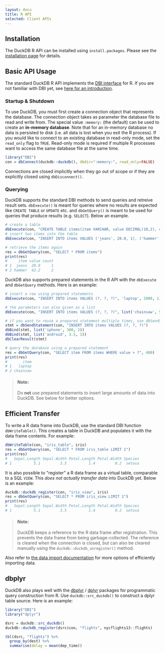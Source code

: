 ```yaml
---
layout: docu
title: R API
selected: Client APIs
---
```

## Installation
The DuckDB R API can be installed using `install.packages`. Please see the [installation page](/docs/installation?environment=r) for details.

## Basic API Usage
The standard DuckDB R API implements the [DBI interface](https://CRAN.R-project.org/package=DBI) for R. If you are not familiar with DBI yet, see [here for an introduction](https://db.rstudio.com/dbi/).

### Startup & Shutdown

To use DuckDB, you must first create a connection object that represents the database. The connection object takes as parameter the database file to read and write from. The special value `:memory:` (the default) can be used to create an **in-memory database**. Note that for an in-memory database no data is persisted to disk (i.e. all data is lost when you exit the R process). If you would like to connect to an existing database in read-only mode, set the `read_only` flag to `TRUE`. Read-only mode is required if multiple R processes want to access the same database file at the same time. 

```R
library("DBI")
con = dbConnect(duckdb::duckdb(), dbdir=":memory:", read_only=FALSE)
```
Connections are closed implicitly when they go out of scope or if they are explicitly closed using `dbDisconnect()`.

### Querying
DuckDB supports the standard DBI methods to send queries and retreive result sets. `dbExecute()` is meant for queries where no results are expected like `CREATE TABLE` or `UPDATE` etc. and `dbGetQuery()` is meant to be used for queries that produce results (e.g. `SELECT`). Below an example.

```R
# create a table
dbExecute(con, "CREATE TABLE items(item VARCHAR, value DECIMAL(10,2), count INTEGER)")
# insert two items into the table
dbExecute(con, "INSERT INTO items VALUES ('jeans', 20.0, 1), ('hammer', 42.2, 2)")

# retrieve the items again
res = dbGetQuery(con, "SELECT * FROM items")
print(res)
#     item value count
# 1  jeans  20.0     1
# 2 hammer  42.2     2
```


DuckDB also supports prepared statements in the R API with the `dbExecute` and `dbGetQuery` methods. Here is an example:

```R
# insert a row using prepared statements
dbExecute(con, "INSERT INTO items VALUES (?, ?, ?)", 'laptop', 2000, 1)

# the parameters can also given as a list
dbExecute(con, "INSERT INTO items VALUES (?, ?, ?)", list('chainsaw', 500, 10))

# if you want to reuse a prepared statement multiple times, use dbSendStatement() and dbBind()
stmt = dbSendStatement(con, "INSERT INTO items VALUES (?, ?, ?)")
dbBind(stmt, list('iphone', 300, 2))
dbBind(stmt, list('android', 3.5, 1))
dbClearResult(stmt)

# query the database using a prepared statement
res = dbGetQuery(con, "SELECT item FROM items WHERE value > ?", 400)
print(res)
#       item
# 1   laptop
# 2 chainsaw
```

> #### Note: 
> Do **not** use prepared statements to insert large amounts of data into DuckDB. See below for better options.

## Efficient Transfer
To write a R data frame into DuckDB, use the standard DBI function `dbWriteTable()`. This creates a table in DuckDB and populates it with the data frame contents. For example:
```R
dbWriteTable(con, "iris_table", iris)
res = dbGetQuery(con, "SELECT * FROM iris_table LIMIT 1")
print(res)
#   Sepal.Length Sepal.Width Petal.Length Petal.Width Species
# 1          5.1         3.5          1.4         0.2  setosa
```
It is also possible to "register" a R data frame as a virtual table, comparable to a SQL `VIEW`. This *does not actually transfer data* into DuckDB yet. Below is an example:

```R
duckdb::duckdb_register(con, "iris_view", iris)
res = dbGetQuery(con, "SELECT * FROM iris_view LIMIT 1")
print(res)
#   Sepal.Length Sepal.Width Petal.Length Petal.Width Species
# 1          5.1         3.5          1.4         0.2  setosa
```

> #### Note: 
> DuckDB keeps a reference to the R data frame after registration. This prevents the data frame from being garbage-collected. The reference is cleared when the connection is closed, but can also be cleared manually using the `duckdb::duckdb_unregister()` method.

Also refer to [the data import documentation](/docs/data/overview) for more options of efficiently importing data.

## dbplyr 
DuckDB also plays well with the [dbplyr](https://CRAN.R-project.org/package=dbplyr) / [dplyr](https://dplyr.tidyverse.org) packages for programmatic query construction from R. Use `duckdb::src_duckdb()` to construct a dplyr table source. Here is an example:

```R
library("DBI")
library("dplyr")

dsrc = duckdb::src_duckdb()
duckdb::duckdb_register(dsrc$con, "flights", nycflights13::flights)

tbl(dsrc, "flights") %>% 
  group_by(dest) %>%
  summarise(delay = mean(dep_time))
```


